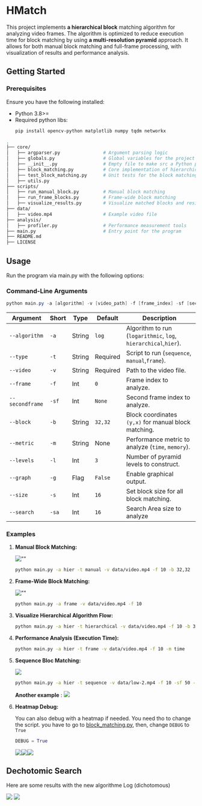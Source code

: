 # HMatch

This project implements **a hierarchical block** matching algorithm for analyzing video frames. The algorithm is optimized to reduce execution time for block matching by using **a multi-resolution pyramid** approach. It allows for both manual block matching and full-frame processing, with visualization of results and performance analysis.

## Getting Started

### Prerequisites

Ensure you have the following installed:

- Python 3.8>=
- Required python libs:
    ```bash
    pip install opencv-python matplotlib numpy tqdm networkx
    ```

```bash
.
├── core/
│   ├── argparser.py                # Argument parsing logic
│   ├── globals.py                  # Global variables for the project
│   ├── __init__.py                 # Empty file to make src a Python package
│   ├── block_matching.py           # Core implementation of hierarchical block matching
│   ├── test_block_matching.py      # Unit tests for the block matching implementation
│   ├── utils.py   
├── scripts/
│   ├── run_manual_block.py         # Manual block matching
│   ├── run_frame_blocks.py         # Frame-wide block matching
│   ├── visualize_results.py        # Visualize matched blocks and residuals
├── data/
│   ├── video.mp4                   # Example video file
├── analysis/
│   ├── profiler.py                 # Performance measurement tools
├── main.py                         # Entry point for the program
├── README.md 
├── LICENSE
```

## Usage

Run the program via main.py with the following options:

### Command-Line Arguments
```powershell
python main.py -a [algorithm] -v [video_path] -f [frame_index] -sf [second_frame_index]-b [block_coords] -m [metric] 
```



| Argument       | Short | Type   | Default      | Description                                                                                       |
|----------------|-------|--------|--------------|---------------------------------------------------------------------------------------------------|
| `--algorithm`  | `-a`  | String | `log`     | Algorithm to run (`logarithmic`, `log`, `hierarchical`,`hier`).                                            |
| `--type`  | `-t`  | String | Required     | Script to run (`sequence`, `manual`,`frame`).                                            |
| `--video`      | `-v`  | String | Required     | Path to the video file.                                                                          |
| `--frame`      | `-f`  | Int    | `0`          | Frame index to analyze.                                                                          |
| `--secondframe`| `-sf` | Int    | `None`       | Second frame index to analyze.                                                                  |
| `--block`      | `-b`  | String | `32,32`      | Block coordinates `(y,x)` for manual block matching.                                             |
| `--metric`     | `-m`  | String | None         | Performance metric to analyze (`time`, `memory`).                                                |
| `--levels`     | `-l`  | Int    | `3`          | Number of pyramid levels to construct.                                                          |
| `--graph`      | `-g`  | Flag   | `False`      | Enable graphical output.                                                                         |
| `--size`       | `-s`  | Int    | `16`         | Set block size for all block matching.                                                          |
| `--search`     | `-sa` | Int    | `16`         | Search Area size to analyze |



### Examples

1. **Manual Block Matching:**

   ![""](assets/marked-ball.jpg)
   ```bash
   python main.py -a hier -t manual -v data/video.mp4 -f 10 -b 32,32
   ```

2. **Frame-Wide Block Matching:**

   ![""](assets/mult-block-marked-bull.png)
   ```bash
   python main.py -a frame -v data/video.mp4 -f 10
   ```

3. **Visualize Hierarchical Algorithm Flow:**
   ```bash
   python main.py -a hier -t hierarchical -v data/video.mp4 -f 10 -b 32,32
   ```

4. **Performance Analysis (Execution Time):**
   ```bash
   python main.py -a hier -t frame -v data/video.mp4 -f 10 -m time
   ```

5. **Sequence Bloc Matching:**

   ![](assets/sequence.webp)
   ```bash
   python main.py -a hier -t sequence -v data/low-2.mp4 -f 10 -sf 50 -b 150,140 -g -sa 32 -s 180 -l 3 
   ```
   **Another example** :
   ![](assets/sequence-ball.webp)

6. **Heatmap Debug:**

   You can also debug with a heatmap if needed. You need tho to change the script. you have to go to [block_matching.py](src/block_matching.py), then, change `DEBUG` to `True`
   ```python
   DEBUG = True
   ```
   ![](assets/heatmap-0.png)![](assets/heatmap-1.png)![](assets/heatmap-2.png)



## Dechotomic Search
Here are some results with the new algorithme Log (dichotomous)

  ![](assets/log-falling-ball.webp)
  ![](assets/log-bicycle.webp)
